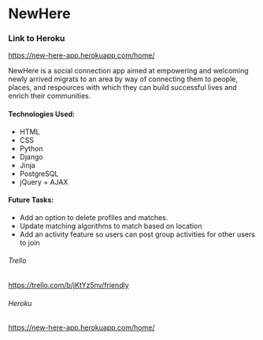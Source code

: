 # NewHere

### Link to Heroku
https://new-here-app.herokuapp.com/home/

NewHere is a social connection app aimed at empowering and welcoming newly arrived migrats to an area by way of connecting them to people, places, and respources with which they can build successful lives and enrich their communities.

#### Technologies Used:

- HTML
- CSS
- Python
- Django
- Jinja
- PostgreSQL
- jQuery + AJAX

#### Future Tasks:

- Add an option to delete profiles and matches.
- Update matching algorithms to match based on location
- Add an activity feature so users can post group activities for other users to join


###### Trello
https://trello.com/b/jKtYz5nv/friendly

###### Heroku
https://new-here-app.herokuapp.com/home/
